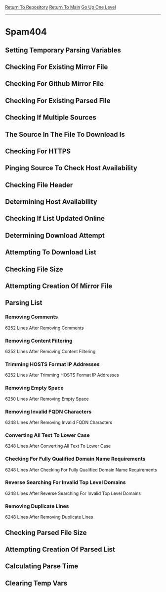 [Return To Repository](https://github.com/deathbybandaid/piholeparser/)
[Return To Main](https://github.com/deathbybandaid/piholeparser/blob/master/RecentRunLogs/Mainlog.md)
[Go Up One Level](https://github.com/deathbybandaid/piholeparser/blob/master/RecentRunLogs/TopLevelScripts/30-Processing-Blacklists.md)
____________________________________
# Spam404
## Setting Temporary Parsing Variables
## Checking For Existing Mirror File
## Checking For Github Mirror File
## Checking For Existing Parsed File
## Checking If Multiple Sources
## The Source In The File To Download Is
## Checking For HTTPS
## Pinging Source To Check Host Availability
## Checking File Header
## Determining Host Availability
## Checking If List Updated Online
## Determining Download Attempt
## Attempting To Download List
## Checking File Size
## Attempting Creation Of Mirror File
## Parsing List
### Removing Comments
6252 Lines After Removing Comments
### Removing Content Filtering
6252 Lines After Removing Content Filtering
### Trimming HOSTS Format IP Addresses
6252 Lines After Trimming HOSTS Format IP Addresses
### Removing Empty Space
6250 Lines After Removing Empty Space
### Removing Invalid FQDN Characters
6248 Lines After Removing Invalid FQDN Characters
### Converting All Text To Lower Case
6248 Lines After Converting All Text To Lower Case
### Checking For Fully Qualified Domain Name Requirements
6248 Lines After Checking For Fully Qualified Domain Name Requirements
### Reverse Searching For Invalid Top Level Domains
6248 Lines After Reverse Searching For Invalid Top Level Domains
### Removing Duplicate Lines
6248 Lines After Removing Duplicate Lines
## Checking Parsed File Size
## Attempting Creation Of Parsed List
## Calculating Parse Time
## Clearing Temp Vars

